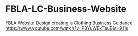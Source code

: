 # FBLA-LC-Business-Website
FBLA Website Design creating a Clothing Business
Guidance https://www.youtube.com/watch?v=P8YuWEkTeuE&t=911s
